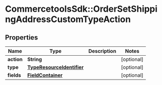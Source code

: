 # CommercetoolsSdk::OrderSetShippingAddressCustomTypeAction

## Properties
Name | Type | Description | Notes
------------ | ------------- | ------------- | -------------
**action** | **String** |  | [optional] 
**type** | [**TypeResourceIdentifier**](TypeResourceIdentifier.md) |  | [optional] 
**fields** | [**FieldContainer**](FieldContainer.md) |  | [optional] 

